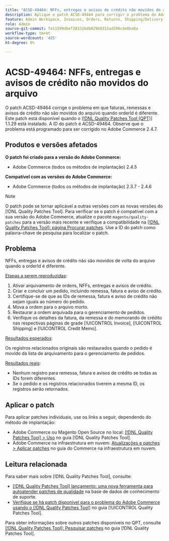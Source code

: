 ```yaml
---
title: "ACSD-49464: NFFs, entregas e avisos de crédito não movidos do arquivo"
description: Aplique o patch ACSD-49464 para corrigir o problema do Adobe Commerce em que NFFs, entregas e avisos de crédito não são movidos de volta do arquivo quando orderId é diferente.
feature: Admin Workspace, Invoices, Orders, Returns, Shipping/Delivery
role: Admin
source-git-commit: fe11599dbef283326db029b0312ad290cde0ba0a
workflow-type: tm+mt
source-wordcount: '425'
ht-degree: 0%

---
```


# ACSD-49464: NFFs, entregas e avisos de crédito não movidos do arquivo

O patch ACSD-49464 corrige o problema em que faturas, remessas e avisos de crédito não são movidos do arquivo quando orderId é diferente. Este patch está disponível quando o [[!DNL Quality Patches Tool (QPT)]](https://experienceleague.adobe.com/pt-br/docs/commerce-knowledge-base/kb/announcements/commerce-announcements/magento-quality-patches-released-new-tool-to-self-serve-quality-patches) 1.1.29 está instalado. A ID do patch é ACSD-49464. Observe que o problema está programado para ser corrigido no Adobe Commerce 2.4.7.

## Produtos e versões afetados

**O patch foi criado para a versão do Adobe Commerce:**

* Adobe Commerce (todos os métodos de implantação) 2.4.5

**Compatível com as versões do Adobe Commerce:**

* Adobe Commerce (todos os métodos de implantação) 2.3.7 - 2.4.6

>[!NOTE]
>
>O patch pode se tornar aplicável a outras versões com as novas versões do [!DNL Quality Patches Tool]. Para verificar se o patch é compatível com a sua versão do Adobe Commerce, atualize o pacote `magento/quality-patches` para a versão mais recente e verifique a compatibilidade na [[!DNL Quality Patches Tool]: página Procurar patches](https://experienceleague.adobe.com/tools/commerce-quality-patches/index.html?lang=pt-BR). Use a ID do patch como palavra-chave de pesquisa para localizar o patch.

## Problema

NFFs, entregas e avisos de crédito não são movidos de volta do arquivo quando a orderId é diferente.

<u>Etapas a serem reproduzidas</u>:

1. Ativar arquivamento de ordens, NFFs, entregas e avisos de crédito.
1. Criar e concluir um pedido, incluindo remessa, fatura e aviso de crédito.
1. Certifique-se de que as IDs de remessa, fatura e aviso de crédito não sejam iguais ao número do pedido.
1. Mova a ordem para o arquivo morto.
1. Restaurar a ordem arquivada para o gerenciamento de pedidos.
1. Verifique os detalhes da fatura, da remessa e do memorando de crédito nas respectivas páginas de grade [!UICONTROL Invoice], [!UICONTROL Shipping] e [!UICONTROL Credit Memo].

<u>Resultados esperados</u>:

Os registros relacionados originais são restaurados quando o pedido é movido da lista de arquivamento para o gerenciamento de pedidos.

<u>Resultados reais</u>:

* Nenhum registro para remessa, fatura e avisos de crédito se todas as IDs forem diferentes.
* Se o pedido e os registros relacionados tiverem a mesma ID, os registros serão retornados.

## Aplicar o patch

Para aplicar patches individuais, use os links a seguir, dependendo do método de implantação:

* Adobe Commerce ou Magento Open Source no local: [[!DNL Quality Patches Tool] > Uso](/help/tools/quality-patches-tool/usage.md) no guia [!DNL Quality Patches Tool].
* Adobe Commerce na infraestrutura em nuvem: [Atualizações e patches > Aplicar patches](https://experienceleague.adobe.com/docs/commerce-cloud-service/user-guide/develop/upgrade/apply-patches.html?lang=pt-BR) no guia do Commerce na infraestrutura em nuvem.

## Leitura relacionada

Para saber mais sobre [!DNL Quality Patches Tool], consulte:

* [[!DNL Quality Patches Tool] lançamento: uma nova ferramenta para autoatender patches de qualidade](https://experienceleague.adobe.com/pt-br/docs/commerce-knowledge-base/kb/announcements/commerce-announcements/magento-quality-patches-released-new-tool-to-self-serve-quality-patches) na base de dados de conhecimento de suporte.
* [Verifique se há patch disponível para o problema do Adobe Commerce usando o  [!DNL Quality Patches Tool]](/help/tools/quality-patches-tool/patches-available-in-qpt/check-patch-for-magento-issue-with-magento-quality-patches.md) no guia [!UICONTROL Quality Patches Tool].


Para obter informações sobre outros patches disponíveis no QPT, consulte [[!DNL Quality Patches Tool]: Pesquisar patches](https://experienceleague.adobe.com/tools/commerce-quality-patches/index.html?lang=pt-BR) no guia [!DNL Quality Patches Tool].
